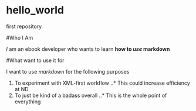 # hello_world
first repository

#Who I Am

*I* am an ebook developer who wants to learn **how to _use_ markdown**

#What want to use it for

I want to use _markdown_ for the following purposes

1. To experiment with XML-first workflow
..* This could increase efficiency at ND
2. To just be kind of a badass overall
..* This is the whole point of everything



